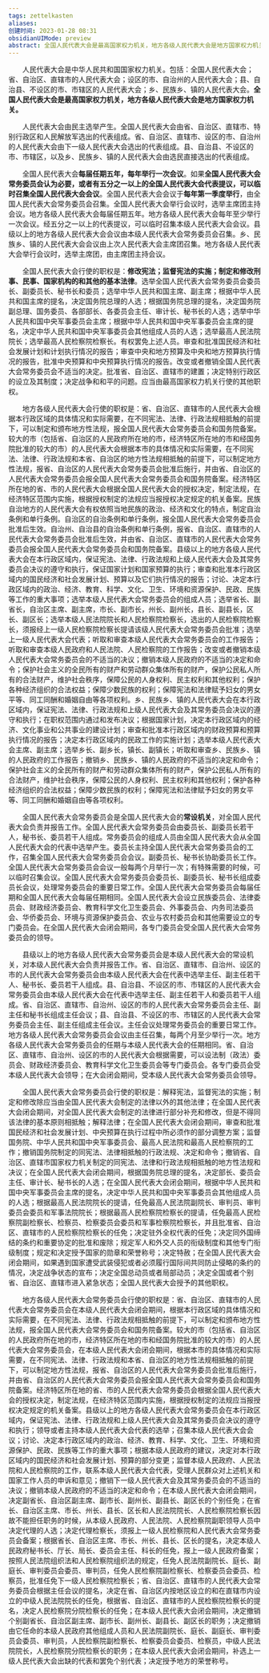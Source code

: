 ```yaml
---
tags: zettelkasten 
aliases: 
创建时间: 2023-01-28 08:31
obsidianUIMode: preview
abstract: 全国人民代表大会是最高国家权力机关，地方各级人民代表大会是地方国家权力机关。
---
```


‌‌‌　　人民代表大会是中华人民共和国国家权力机关。包括：全国人民代表大会；省、自治区、直辖市的人民代表大会；设区的市、自治州的人民代表大会；县、自治县、不设区的市、市辖区的人民代表大会；乡、民族乡、镇的人民代表大会。**全国人民代表大会是最高国家权力机关，地方各级人民代表大会是地方国家权力机关。**

‌‌‌　　人民代表大会由民主选举产生。全国人民代表大会由省、自治区、直辖市、特别行政区和人民解放军选出的代表组成。省、自治区、直辖市、设区的市、自治州的人民代表大会由下一级人民代表大会选出的代表组成。县、自治县、不设区的市、市辖区，以及乡、民族乡、镇的人民代表大会由选民直接选出的代表组成。

‌‌‌　　全国人民代表大会**每届任期五年，每年举行一次会议**。如果**全国人民代表大会常务委员会认为必要，或者有五分之一以上的全国人民代表大会代表提议，可以临时召集全国人民代表大会会议**。全国人民代表大会会议于**每年第一季度举行**，由全国人民代表大会常务委员会召集。全国人民代表大会举行会议时，选举主席团主持会议。地方各级人民代表大会每届任期五年。地方各级人民代表大会每年至少举行一次会议。经五分之一以上的代表提议，可以临时召集本级人民代表大会会议。县级以上的地方各级人民代表大会会议由本级人民代表大会常务委员会召集。乡、民族乡、镇的人民代表大会会议由上次人民代表大会主席团召集。地方各级人民代表大会举行会议时，选举主席团，由主席团主持会议。

‌‌‌　　全国人民代表大会行使的职权是：**修改宪法；监督宪法的实施；制定和修改刑事、民事、国家机构的和其他的基本法律**。选举全国人民代表大会常务委员会委员长、副委员长、秘书长和委员；选举中华人民共和国主席、副主席；根据中华人民共和国主席的提名，决定国务院总理的人选；根据国务院总理的提名，决定国务院副总理、国务委员、各部部长、各委员会主任、审计长、秘书长的人选；选举中华人民共和国中央军事委员会主席；根据中华人民共和国中央军事委员会主席的提名，决定中华人民共和国中央军事委员会其他组成人员的人选；选举最高人民法院院长；选举最高人民检察院检察长。有权罢免上述人员。审查和批准国民经济和社会发展计划和计划执行情况的报告；审查中央和地方预算及中央和地方预算执行情况的报告，批准中央预算和中央预算执行情况的报告。改变或者撤销全国人民代表大会常务委员会不适当的决定。批准省、自治区、直辖市的建置；决定特别行政区的设立及其制度；决定战争和和平的问题。应当由最高国家权力机关行使的其他职权。

‌‌‌　　地方各级人民代表大会行使的职权是：省、自治区、直辖市的人民代表大会根据本行政区域的具体情况和实际需要，在不同宪法、法律、行政法规相抵触的前提下，可以制定和颁布地方性法规，报全国人民代表大会常务委员会和国务院备案。较大的市（包括省、自治区的人民政府所在地的市，经济特区所在地的市和经国务院批准的较大的市）的人民代表大会根据本市的具体情况和实际需要，在不同宪法、法律、行政法规和本省、自治区的地方性法规相抵触的前提下，可以制定地方性法规，报省、自治区的人民代表大会常务委员会批准后施行，并由省、自治区的人民代表大会常务委员会报全国人民代表大会常务委员会和国务院备案。经济特区所在地的省、市的人民代表大会根据全国人民代表大会的授权决定，制定法规，在经济特区范围内实施，根据授权制定的法规应当报授权决定规定的机关备案。民族自治地方的人民代表大会有权依照当地民族的政治、经济和文化的特点，制定自治条例和单行条例。自治区的自治条例和单行条例，报全国人民代表大会常务委员会批准后生效。自治州、自治县的自治条例和单行条例，报省、自治区、直辖市的人民代表大会常务委员会批准后生效，并由省、自治区、直辖市的人民代表大会常务委员会报全国人民代表大会常务委员会和国务院备案。县级以上的地方各级人民代表大会在本行政区域内，保证宪法、法律、行政法规和上级人民代表大会及其常务委员会决议的遵守和执行，保证国家计划和国家预算的执行；审查和批准本行政区域内的国民经济和社会发展计划、预算以及它们执行情况的报告；讨论、决定本行政区域内的政治、经济、教育、科学、文化、卫生、环境和资源保护、民政、民族等工作的重大事项；选举本级人民代表大会常务委员会的组成人员；选举省长、副省长，自治区主席、副主席，市长、副市长，州长、副州长，县长、副县长，区长、副区长；选举本级人民法院院长和人民检察院检察长，选出的人民检察院检察长，须报经上一级人民检察院检察长提请该级人民代表大会常务委员会批准；选举上一级人民代表大会代表；听取和审查本级人民代表大会常务委员会的工作报告；听取和审查本级人民政府和人民法院、人民检察院的工作报告；改变或者撤销本级人民代表大会常务委员会的不适当的决议；撤销本级人民政府的不适当的决定和命令；保护社会主义的全民所有的财产和劳动群众集体所有的财产，保护公民私人所有的合法财产，维护社会秩序，保障公民的人身权利、民主权利和其他权利；保护各种经济组织的合法权益；保障少数民族的权利；保障宪法和法律赋予妇女的男女平等、同工同酬和婚姻自由等各项权利。乡、民族乡、镇的人民代表大会在本行政区域内，保证宪法、法律、行政法规和上级人民代表大会及其常务委员会决议的遵守和执行；在职权范围内通过和发布决议；根据国家计划，决定本行政区域内的经济、文化事业和公共事业的建设计划；审查和批准本行政区域内的财政预算和预算执行情况的报告；决定本行政区域内的民政工作的实施计划；选举本级人民代表大会主席、副主席；选举乡长、副乡长，镇长、副镇长；听取和审查乡、民族乡、镇的人民政府的工作报告；撤销乡、民族乡、镇的人民政府的不适当的决定和命令；保护社会主义的全民所有的财产和劳动群众集体所有的财产，保护公民私人所有的合法财产，维护社会秩序，保障公民的人身权利、民主权利和其他权利；保护各种经济组织的合法权益；保障少数民族的权利；保障宪法和法律赋予妇女的男女平等、同工同酬和婚姻自由等各项权利。

‌‌‌　　全国人民代表大会常务委员会是全国人民代表大会的**常设机关**，对全国人民代表大会负责并报告工作。全国人民代表大会常务委员会由委员长、副委员长若干人，秘书长、委员若干人组成。常务委员会的组成人员由全国人民代表大会从全国人民代表大会的代表中选举产生。委员长主持全国人民代表大会常务委员会的工作，召集全国人民代表大会常务委员会会议。副委员长、秘书长协助委员长工作。全国人民代表大会常务委员会会议一般每两个月举行一次；有特殊需要的时候，可以临时召集会议。全国人民代表大会常务委员会委员长、副委员长、秘书长组成委员长会议，处理常务委员会的重要日常工作。全国人民代表大会常务委员会每届任期和全国人民代表大会每届任期相同。全国人民代表大会设立民族委员会、法律委员会、财政经济委员会、教育科学文化卫生委员会、外事委员会、内务司法委员会、华侨委员会、环境与资源保护委员会、农业与农村委员会和其他需要设立的专门委员会。在全国人民代表大会闭会期间，各专门委员会受全国人民代表大会常务委员会的领导。

‌‌‌　　县级以上的地方各级人民代表大会常务委员会是本级人民代表大会的常设机关，对本级人民代表大会负责并报告工作。省、自治区、直辖市、自治州、设区的市的人民代表大会常务委员会由本级人民代表大会在代表中选举主任、副主任若干人、秘书长、委员若干人组成。县、自治县、不设区的市、市辖区的人民代表大会常务委员会由本级人民代表大会在代表中选举主任、副主任若干人和委员若干人组成。省、自治区、直辖市、自治州、设区的市的人民代表大会常务委员会主任、副主任和秘书长组成主任会议；县、自治县、不设区的市、市辖区的人民代表大会常务委员会主任、副主任组成主任会议。主任会议处理常务委员会的重要日常工作。地方各级人民代表大会常务委员会会议由主任召集，每两个月至少举行一次。地方各级人民代表大会常务委员会的任期与本级人民代表大会的任期相同。省、自治区、直辖市、自治州、设区的市的人民代表大会根据需要，可以设法制（政法）委员会、财政经济委员会、教育科学文化卫生委员会等专门委员会。各专门委员会受本级人民代表大会领导；在大会闭会期间，受本级人民代表大会常务委员会领导。

‌‌‌　　全国人民代表大会常务委员会行使的职权是：解释宪法，监督宪法的实施；制定和修改除应当由全国人民代表大会制定的法律以外的其他法律；在全国人民代表大会闭会期间，对全国人民代表大会制定的法律进行部分补充和修改，但是不得同该法律的基本原则相抵触；解释法律；在全国人民代表大会闭会期间，审查和批准国民经济和社会发展计划、中央预算在执行过程中所必须作的部分调整方案；监督国务院、中华人民共和国中央军事委员会、最高人民法院和最高人民检察院的工作；撤销国务院制定的同宪法、法律相抵触的行政法规、决定和命令；撤销省、自治区、直辖市国家权力机关制定的同宪法、法律和行政法规相抵触的地方性法规和决议；在全国人民代表大会闭会期间，根据国务院总理的提名，决定部长、委员会主任、审计长、秘书长的人选；在全国人民代表大会闭会期间，根据中华人民共和国中央军事委员会主席的提名，决定中华人民共和国中央军事委员会其他组成人员的人选；根据最高人民法院院长的提请，任免最高人民法院副院长、审判员、审判委员会委员和军事法院院长；根据最高人民检察院检察长的提请，任免最高人民检察院副检察长、检察员、检察委员会委员和军事检察院检察长，并且批准省、自治区、直辖市的人民检察院检察长的任免；决定驻外全权代表的任免；决定同外国缔结的条约和重要协定的批准和废除；规定军人和外交人员的衔级制度和其他专门衔级制度；规定和决定授予国家的勋章和荣誉称号；决定特赦；在全国人民代表大会闭会期间，如果遇到国家遭受武装侵犯或者必须履行国际间共同防止侵略的条约的情况，决定战争状态的宣布；决定全国总动员或者局部动员；决定全国或者个别省、自治区、直辖市进入紧急状态；全国人民代表大会授予的其他职权。

‌‌‌　　地方各级人民代表大会常务委员会行使的职权是：省、自治区、直辖市的人民代表大会常务委员会在本级人民代表大会闭会期间，根据本行政区域的具体情况和实际需要，在不同宪法、法律、行政法规相抵触的前提下，可以制定和颁布地方性法规，报全国人民代表大会常务委员会和国务院备案。较大的市（包括省、自治区的人民政府所在地的市，经济特区所在地的市和经国务院批准的较大的市）的人民代表大会常务委员会，在本级人民代表大会闭会期间，根据本市的具体情况和实际需要，在不同宪法、法律、行政法规和本省、自治区的地方性法规相抵触的前提下，可以制定地方性法规，报省、自治区的人民代表大会常务委员会批准后施行，并由省、自治区的人民代表大会常务委员会报全国人民代表大会常务委员会和国务院备案。经济特区所在地的省、市的人民代表大会常务委员会根据全国人民代表大会的授权决定，制定法规，在经济特区范围内实施，根据授权制定的法规应当报授权决定规定的机关备案。县级以上的地方各级人民代表大会常务委员会在本行政区域内，保证宪法、法律、行政法规和上级人民代表大会及其常务委员会决议的遵守和执行；领导或者主持本级人民代表大会代表的选举；召集本级人民代表大会会议；讨论、决定本行政区域内的政治、经济、教育、科学、文化、卫生、环境和资源保护、民政、民族等工作的重大事项；根据本级人民政府的建议，决定对本行政区域内的国民经济和社会发展计划、预算的部分变更；监督本级人民政府、人民法院和人民检察院的工作，联系本级人民代表大会代表，受理人民群众对上述机关和国家工作人员的申诉和意见；撤销下一级人民代表大会及其常务委员会的不适当的决议；撤销本级人民政府的不适当的决定和命令；在本级人民代表大会闭会期间，决定副省长、自治区副主席、副市长、副州长、副县长、副区长的个别任免；在省长、自治区主席、市长、州长、县长、区长和人民法院院长、人民检察院检察长因故不能担任职务的时候，从本级人民政府、人民法院、人民检察院副职领导人员中决定代理的人选；决定代理检察长，须报上一级人民检察院和人民代表大会常务委员会备案；根据省长、自治区主席、市长、州长、县长、区长的提名，决定本级人民政府秘书长、厅长、局长、委员会主任、科长的任免，报上一级人民政府备案；按照人民法院组织法和人民检察院组织法的规定，任免人民法院副院长、庭长、副庭长、审判委员会委员、审判员，任免人民检察院副检察长、检察委员会委员、检察员，批准任免下一级人民检察院检察长；省、自治区、直辖市的人民代表大会常务委员会根据主任会议的提名，决定在省、自治区内按地区设立的和在直辖市内设立的中级人民法院院长的任免，根据省、自治区、直辖市的人民检察院检察长的提名，决定人民检察院分院检察长的任免；在本级人民代表大会闭会期间，决定撤销个别副省长、自治区副主席、副市长、副州长、副县长、副区长的职务；决定撤销由它任命的本级人民政府其他组成人员和人民法院副院长、庭长、副庭长、审判委员会委员、审判员，人民检察院副检察长、检察委员会委员、检察员，中级人民法院院长，人民检察院分院检察长的职务；在本级人民代表大会闭会期间，补选上一级人民代表大会出缺的代表和罢免个别代表；决定授予地方的荣誉称号。